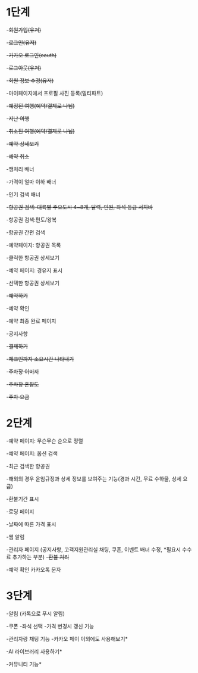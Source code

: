 # **1단계**

-~~회원가입(유저)~~

-~~로그인(유저)~~

-~~카카오 로그인(oauth)~~

-~~로그아웃(유저)~~

-~~회원 정보 수정(유저)~~

-마이페이지에서 프로필 사진 등록(멀티파트)

-~~예정된 여행(예약/결제로 나뉨)~~

-~~지난 여행~~

-~~취소된 여행(예약/결제로 나뉨)~~ 

-~~예약 상세보기~~

-~~예약 취소~~ 

-땡처리 배너

-가격이 얼마 이하 배너

-인기 검색 배너

-~~항공권 검색: 대륙별 주요도시 4~8개, 달력, 인원, 좌석 등급 서치바~~

-항공권 검색:편도/왕복

-항공권 간편 검색

-예약페이지: 항공권 목록

-클릭한 항공권 상세보기

-예약 페이지: 경유지 표시

-선택한 항공권 상세보기

-~~예약하기~~

-예약 확인

-예약 최종 완료 페이지

-공지사항

-~~결제하기~~

-~~체크인까지 소요시간 나타내기~~

-~~주차장 이미지~~

-~~주차장 혼잡도~~

-~~주차 요금~~

# 2단계

-예약 페이지: 무슨무슨 순으로 정렬

-예약 페이지: 옵션 검색

-최근 검색한 항공권

-해외의 경우 운임규정과 상세 정보를 보여주는 기능(경과 시간, 무료 수하물, 상세 요금)

-환불기간 표시

-로딩 페이지

-날짜에 따른 가격 표시

-웹 알림

-관리자 페이지 (공지사항, 고객지원관리실 채팅, 쿠폰, 이벤트 배너 수정, *필요시 수수료 추가하는 부분)
-~~환불 처리~~

-예약 확인 카카오톡 문자

# 3단계

-알림 (카톡으로 푸시 알림)

-쿠폰
-좌석 선택
-가격 변경시 갱신 기능

-관리자랑 채팅 기능
-카카오 페이 이외에도 사용해보기*

-AI 라이브러리 사용하기*

-커뮤니티 기능*
